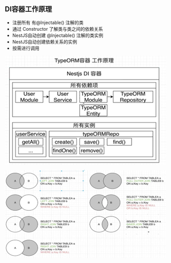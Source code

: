 ## DI容器工作原理

- 注册所有 有@Injectable() 注解的类
- 通过 Constructor 了解类与类之间的依赖关系
- NestJS自动创建 @Injectable() 注解的类实例
- NestJS自动创建依赖关系的实例
- 按需进行调用
 
![typeorm工作原理](./typeorm.png)

![几种join查询区别](./join查询区别.png)